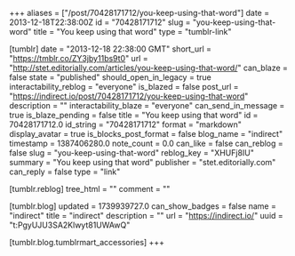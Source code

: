 +++
aliases = ["/post/70428171712/you-keep-using-that-word"]
date = 2013-12-18T22:38:00Z
id = "70428171712"
slug = "you-keep-using-that-word"
title = "You keep using that word"
type = "tumblr-link"

[tumblr]
date = "2013-12-18 22:38:00 GMT"
short_url = "https://tmblr.co/ZY3jby11bs9t0"
url = "http://stet.editorially.com/articles/you-keep-using-that-word/"
can_blaze = false
state = "published"
should_open_in_legacy = true
interactability_reblog = "everyone"
is_blazed = false
post_url = "https://indirect.io/post/70428171712/you-keep-using-that-word"
description = ""
interactability_blaze = "everyone"
can_send_in_message = true
is_blaze_pending = false
title = "You keep using that word"
id = 70428171712.0
id_string = "70428171712"
format = "markdown"
display_avatar = true
is_blocks_post_format = false
blog_name = "indirect"
timestamp = 1387406280.0
note_count = 0.0
can_like = false
can_reblog = false
slug = "you-keep-using-that-word"
reblog_key = "XHUFj8IU"
summary = "You keep using that word"
publisher = "stet.editorially.com"
can_reply = false
type = "link"

[tumblr.reblog]
tree_html = ""
comment = ""

[tumblr.blog]
updated = 1739939727.0
can_show_badges = false
name = "indirect"
title = "indirect"
description = ""
url = "https://indirect.io/"
uuid = "t:PgyUJU3SA2Klwyt81UWAwQ"

[tumblr.blog.tumblrmart_accessories]
+++
